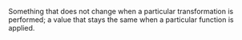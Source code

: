 Something that does not change when a particular transformation is
performed; a value that stays the same when a particular function is
applied.
